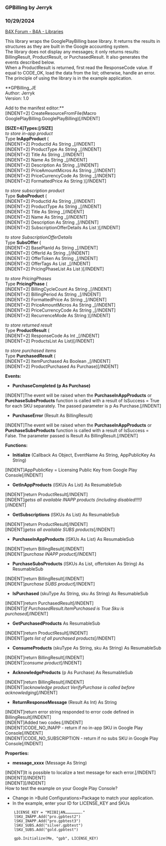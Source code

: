 ###  GPBilling by Jerryk
### 10/29/2024
[B4X Forum - B4A - Libraries](https://www.b4x.com/android/forum/threads/163010/)

This library wraps the GooglePlayBilling base library. It returns the results in structures as they are built in the Google accounting system.  
The library does not display any messages; it only returns results: BillingResult, ProductResult, or PurchasedResult. It also generates the events described below.  
When a ProductResult is returned, first read the ResponseCode value. If equal to CODE\_OK, load the data from the list; otherwise, handle an error.  
The principle of using the library is in the example application.  
  
**GPBilling\_JE  
Author: Jerryk   
Version: 1.0  
  
Add to the manifest editor:**  
[INDENT=2] CreateResourceFromFile(Macro GooglePlayBilling.GooglePlayBilling)[/INDENT]  
  
**[SIZE=4]Types:[/SIZE]**  
*to store in-app product*   
Type **InAppProduct** (  
[INDENT=2] ProductId As String \_[/INDENT]  
[INDENT=2] ProductType As String \_[/INDENT]  
[INDENT=2] Title As String \_[/INDENT]  
[INDENT=2] Name As String \_[/INDENT]  
[INDENT=2] Description As String \_[/INDENT]  
[INDENT=2] PriceAmountMicros As String \_[/INDENT]  
[INDENT=2] PriceCurrencyCode As String \_[/INDENT]  
[INDENT=2] FormattedPrice As String )[/INDENT]  
  
*to store subscription product*  
Type **SubsProduct** (  
[INDENT=2] ProductId As String \_[/INDENT]  
[INDENT=2] ProductType As String \_[/INDENT]  
[INDENT=2] Title As String \_[/INDENT]  
[INDENT=2] Name As String \_[/INDENT]  
[INDENT=2] Description As String \_[/INDENT]  
[INDENT=2] SubscriptionOfferDetails As List )[/INDENT]  
  
*to store SubscriptionOfferDetails*  
Type **SubsOffer** (  
[INDENT=2] BasePlanId As String \_[/INDENT]  
[INDENT=2] OfferId As String \_[/INDENT]  
[INDENT=2] OfferToken As String \_[/INDENT]  
[INDENT=2] OfferTags As List \_[/INDENT]  
[INDENT=2] PricingPhaseList As List )[/INDENT]  
  
*to store PricingPhases*  
Type **PricingPhase** (  
[INDENT=2] BillingCycleCount As String \_[/INDENT]  
[INDENT=2] BillingPeriod As String \_[/INDENT]  
[INDENT=2] FormattedPrice As String \_[/INDENT]  
[INDENT=2] PriceAmountMicros As String \_[/INDENT]  
[INDENT=2] PriceCurrencyCode As String \_[/INDENT]  
[INDENT=2] RecurrenceMode As String )[/INDENT]  
  
*to store returned result*  
Type **ProductResult** (  
[INDENT=2] ResponseCode As Int \_[/INDENT]  
[INDENT=2] ProductsList As List)[/INDENT]  
  
*to store purchased items*  
Type **PurchasedResult** (  
[INDENT=2] ItemPurchased As Boolean \_[/INDENT]  
[INDENT=2] ProductPurchased As Purchase)[/INDENT]  
  
**Events:**  

- **PurchaseCompleted (p As Purchase)**

[INDENT]The event will be raised when the **PurchaseInAppProducts** or **PurchaseSubsProducts** function is called with a result of IsSuccess = True for each SKU separately. The passed parameter is p As Purchase.[/INDENT]  

- **PurchaseError** (Result As BillingResult)

[INDENT]The event will be raised when the **PurchaseInAppProducts** or **PurchaseSubsProducts** function is called with a result of IsSuccess = False. The parameter passed is Result As BillingResult.[/INDENT]  
  
**Functions:**  

- **Initialize** (Callback As Object, EventName As String, AppPublicKey As String)

[INDENT]AppPublicKey = Licensing Public Key from Google Play Console[/INDENT]  

- **GetInAppProducts** (lSKUs As List) As ResumableSub

[INDENT]return ProductResult[/INDENT]  
[INDENT]*getss all available INAPP products (including disabled!!!!)*[/INDENT]  

- **GetSubscriptions** (lSKUs As List) As ResumableSub

[INDENT]return ProductResult[/INDENT]  
[INDENT]*getss all available SUBS products*[/INDENT]  

- **PurchaseInAppProducts** (lSKUs As List) As ResumableSub

[INDENT]return BillingResult[/INDENT]  
[INDENT]*purchase INAPP product*[/INDENT]  

- **PurchaseSubsProducts** (lSKUs As List, offertoken As String) As ResumableSub

[INDENT]return BillingResult[/INDENT]  
[INDENT]*purchase SUBS product*[/INDENT]  

- **IsPurchased** (skuType As String, sku As String) As ResumableSub

[INDENT]return PurchasedResult[/INDENT]  
[INDENT]**if PurchasedResult.ItemPurchased is* True Sku is purchased*[/INDENT]  

- **GetPurchasedProducts** As ResumableSub

[INDENT]return ProductResult[/INDENT]  
[INDENT]*gets list of all purchased products*[/INDENT]  

- **ConsumeProducts** (skuType As String, sku As String) As ResumableSub

[INDENT]return BillingResult[/INDENT]  
[INDENT]*consume product*[/INDENT]  

- **AcknowledgeProducts** (p As Purchase) As ResumableSub

[INDENT]return BillingResult[/INDENT]  
[INDENT]*acknowledge product VerifyPurchase is called before acknowledging*[/INDENT]  

- **ReturnResponseMessage** (Result As Int) As String

[INDENT]return error string responded to error code defined in BillingResult[/INDENT]  
[INDENT]Added two codes:[/INDENT]  
[INDENT]CODE\_NO\_INAPP - return if no in-app SKU in Google Play Console[/INDENT]  
[INDENT]CODE\_NO\_SUBSCRIPTION - return if no subs SKU in Google Play Console[/INDENT]  
  
**Properties:**  

- **message\_xxxx** (Message As String)

[INDENT]It is possible to localize a text message for each error.[/INDENT]  
[INDENT][/INDENT]  
[INDENT][/INDENT]  
How to test the example on your Google Play Console?  

- Change in >Build Configurations>Package to match your application.
- In the example, enter your ID for LICENSE\_KEY and SKUs

```B4X
    LICENSE_KEY = "MIIBIjAN…………………."  
    lSKU_INAPP.Add("pro.gpbtest2")  
    lSKU_INAPP.Add("pro.gpbtest3")  
    lSKU_SUBS.Add("silver.gpbtest")  
    lSKU_SUBS.Add("gold.gpbtest")  
  
    gpb.Initialize(Me, "gpb", LICENSE_KEY)
```